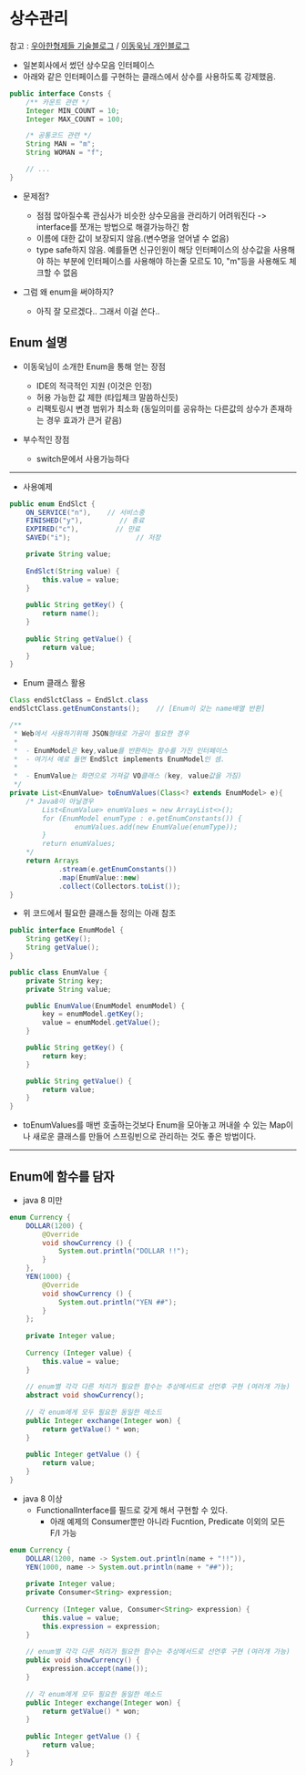 # 상수관리
참고 : [우아한형제들 기술블로그](http://woowabros.github.io/tools/2017/07/10/java-enum-uses.html)
/ [이동욱님 개인블로그](https://jojoldu.tistory.com/122)

- 일본회사에서 썼던 상수모음 인터페이스
- 아래와 같은 인터페이스를 구현하는 클래스에서 상수를 사용하도록 강제했음.

```java
public interface Consts {
    /** 카운트 관련 */
    Integer MIN_COUNT = 10;
    Integer MAX_COUNT = 100;

    /* 공통코드 관련 */
    String MAN = "m";
    String WOMAN = "f";

    // ...
}
```

- 문제점?
  - 점점 많아질수록 관심사가 비슷한 상수모음을 관리하기 어려워진다 -> interface를 쪼개는 방법으로 해결가능하긴 함
  - 이름에 대한 값이 보장되지 않음.(변수명을 얻어낼 수 없음)
  - type safe하지 않음. 예를들면 신규인원이 해당 인터페이스의 상수값을 사용해야 하는 부분에 인터페이스를 사용해야 하는줄 모르도 10, "m"등을 사용해도 체크할 수 없음

- 그럼 왜 enum을 써야하지?
   - 아직 잘 모르겠다.. 그래서 이걸 쓴다..

## Enum 설명

- 이동욱님이 소개한 Enum을 통해 얻는 장점
  - IDE의 적극적인 지원 (이것은 인정)
  - 허용 가능한 값 제한 (타입체크 말씀하신듯)
  - 리팩토링시 변경 범위가 최소화 (동일의미를 공유하는 다른값의 상수가 존재하는 경우 효과가 큰거 같음)

- 부수적인 장점
  - switch문에서 사용가능하다
     
---

- 사용예제
```java
public enum EndSlct {
    ON_SERVICE("n"),    // 서비스중 
    FINISHED("y"),         // 종료
    EXPIRED("c"),         // 만료
    SAVED("i");                // 저장

    private String value;
    
    EndSlct(String value) {
        this.value = value;
    }
    
    public String getKey() {
        return name();
    }
    
    public String getValue() {
        return value;
    }
}
```

- Enum 클래스 활용
```java
Class endSlctClass = EndSlct.class
endSlctClass.getEnumConstants();    // [Enum이 갖는 name배열 반환]

/**
 * Web에서 사용하기위해 JSON형태로 가공이 필요한 경우
 *
 *  - EnumModel은 key,value를 반환하는 함수를 가진 인터페이스
 *  - 여기서 예로 들면 EndSlct implements EnumModel인 셈.
 *
 *  - EnumValue는 화면으로 가져갈 VO클래스 (key, value값을 가짐)
 */
private List<EnumValue> toEnumValues(Class<? extends EnumModel> e){
    /* Java8이 아닐경우
        List<EnumValue> enumValues = new ArrayList<>();
        for (EnumModel enumType : e.getEnumConstants()) {
                enumValues.add(new EnumValue(enumType));
        }
        return enumValues;
    */
    return Arrays
            .stream(e.getEnumConstants())
            .map(EnumValue::new)
            .collect(Collectors.toList());
}

```

- 위 코드에서 필요한 클래스들 정의는 아래 참조
```java
public interface EnumModel {
    String getKey();
    String getValue();
}
```
```java
public class EnumValue {
    private String key;
    private String value;

    public EnumValue(EnumModel enumModel) {
        key = enumModel.getKey();
        value = enumModel.getValue();
    }

    public String getKey() {
        return key;
    }

    public String getValue() {
        return value;
    }
}
```

- toEnumValues를 매번 호출하는것보다 Enum을 모아놓고 꺼내쓸 수 있는 Map이나 새로운 클래스를 만들어 스프링빈으로 관리하는 것도 좋은 방법이다.

---

## Enum에 함수를 담자

- java 8 미만
```java
enum Currency {
    DOLLAR(1200) {
        @Override
        void showCurrency () {
            System.out.println("DOLLAR !!");
        }
    },
    YEN(1000) {
        @Override
        void showCurrency () {
            System.out.println("YEN ##");
        }
    };
    
    private Integer value;
    
    Currency (Integer value) {
        this.value = value;
    }
    
    // enum별 각각 다른 처리가 필요한 함수는 추상메서드로 선언후 구현 (여러개 가능)
    abstract void showCurrency();
    
    // 각 enum에게 모두 필요한 동일한 메소드
    public Integer exchange(Integer won) {
        return getValue() * won;
    }
    
    public Integer getValue () {
        return value;
    }
}
```

- java 8 이상
  - FunctionalInterface를 필드로 갖게 해서 구현할 수 있다.
    - 아래 예제의 Consumer뿐만 아니라 Fucntion, Predicate 이외의 모든 F/I 가능
```java
enum Currency {
    DOLLAR(1200, name -> System.out.println(name + "!!")),
    YEN(1000, name -> System.out.println(name + "##"));
    
    private Integer value;
    private Consumer<String> expression;
    
    Currency (Integer value, Consumer<String> expression) {
        this.value = value;
        this.expression = expression;
    }
    
    // enum별 각각 다른 처리가 필요한 함수는 추상메서드로 선언후 구현 (여러개 가능)
    public void showCurrency() {
        expression.accept(name());
    }
    
    // 각 enum에게 모두 필요한 동일한 메소드
    public Integer exchange(Integer won) {
        return getValue() * won;
    }
    
    public Integer getValue () {
        return value;
    }
}
```